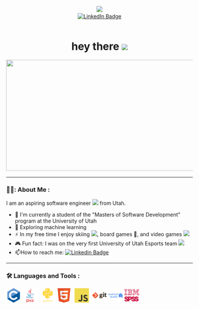 <div id="header" align="center">
  <img src="https://cdn.discordapp.com/attachments/670007877175607302/1065099506066137208/20230117_194408.jpg" width="100"/>
</div>
<div id="badges" align="center">
  <a href="https://www.linkedin.com/in/josh-adams-ba4775260/">
    <img src="https://img.shields.io/badge/LinkedIn-blue?style=for-the-badge&logo=linkedin&logoColor=white" alt="LinkedIn Badge"/>
  </a>
</div>
<div align="center">
<img src="https://komarev.com/ghpvc/?username=adamjosh11&style=flat-square&color=blue" alt="" align="center" />
</div>
<h1 align="center">
  hey there
  <img src="https://media.giphy.com/media/hvRJCLFzcasrR4ia7z/giphy.gif" width="30px"/>
</h1>
<div align="center">
  <img src="https://media.giphy.com/media/L1R1tvI9svkIWwpVYr/giphy.gif" width="600" height="300"/>
</div>

---


### 👨‍💻: About Me :
I am an aspiring software engineer <img src="https://media.giphy.com/media/WUlplcMpOCEmTGBtBW/giphy.gif" width="30"> from Utah.

- 🔭 I'm currently a student of the "Masters of Software Development" program at the University of Utah
- 🌱 Exploring machine learning
- ⚡ In my free time I enjoy skiing <img src="https://media.giphy.com/media/3o6ZtgP6TUYDJBu9CE/giphy.gif" width ="30">, board games 🎲, and video games <img src="https://media.giphy.com/media/YTtqB2j5EN7IA/giphy.gif" width ="30">
- 🎮 Fun fact: I was on the very first University of Utah Esports team <img src="https://media.giphy.com/media/RtdRhc7TxBxB0YAsK6/giphy.gif" width ="30">
- :mailbox:How to reach me: [![Linkedin Badge](https://img.shields.io/badge/-LinkedIn-blue?style=flat&logo=Linkedin&logoColor=white)](https://www.linkedin.com/in/josh-adams-ba4775260/)

---


### 🛠️ Languages and Tools :
<div>
  <img src="https://github.com/devicons/devicon/blob/master/icons/c/c-original.svg" title="C++" **alt="C++" width="40" height="40"/>
  <img src="https://github.com/devicons/devicon/blob/master/icons/java/java-original-wordmark.svg" title="Java" alt="Java" width="40" height="40"/>&nbsp;
  <img src="https://github.com/devicons/devicon/blob/master/icons/python/python-plain-wordmark.svg" title="Python" **alt="Python" width="40" height="40"/>
  <img src="https://github.com/devicons/devicon/blob/master/icons/html5/html5-original.svg" title="HTML5" alt="HTML" width="40" height="40"/>&nbsp;
  <img src="https://github.com/devicons/devicon/blob/master/icons/javascript/javascript-original.svg" title="JavaScript" alt="JavaScript" width="40" height="40"/>&nbsp;
  <img src="https://github.com/devicons/devicon/blob/master/icons/git/git-original-wordmark.svg" title="Git" **alt="Git" width="40" height="40"/>
  <img src="https://github.com/devicons/devicon/blob/master/icons/androidstudio/androidstudio-plain-wordmark.svg" title="Android_Studio" **alt="Android_Studio" width="40" height="40"/>
  <img src="https://github.com/devicons/devicon/blob/master/icons/spss/spss-plain.svg" title="SPSS" **alt="SPSS" width="40" height="40"/>
</div>




